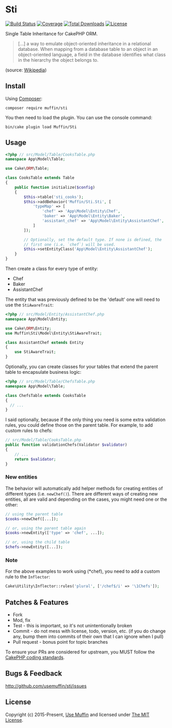 # Sti

[![Build Status](https://img.shields.io/travis/UseMuffin/Sti/master.svg?style=flat-square)](https://travis-ci.org/UseMuffin/Sti)
[![Coverage](https://img.shields.io/coveralls/github/UseMuffin/Sti)](https://codecov.io/gh/UseMuffin/Sti)
[![Total Downloads](https://img.shields.io/packagist/dt/muffin/sti.svg?style=flat-square)](https://packagist.org/packages/muffin/sti)
[![License](https://img.shields.io/badge/license-MIT-blue.svg?style=flat-square)](LICENSE)

Single Table Inheritance for CakePHP ORM.

> [...] a way to emulate object-oriented inheritance in a relational database. When mapping from a database
> table to an object in an object-oriented language, a field in the database identifies what class in the
> hierarchy the object belongs to.

(source: [Wikipedia][1])

## Install

Using [Composer][composer]:

```
composer require muffin/sti
```

You then need to load the plugin. You can use the console command:

```
bin/cake plugin load Muffin/Sti
```

## Usage

```php
<?php // src/Model/Table/CooksTable.php
namespace App\Model\Table;

use Cake\ORM\Table;

class CooksTable extends Table
{
    public function initialize($config)
    {
        $this->table('sti_cooks');
        $this->addBehavior('Muffin/Sti.Sti', [
            'typeMap' => [
                'chef' => 'App\Model\Entity\Chef',
                'baker' => 'App\Model\Entity\Baker',
                'assistant_chef' => 'App\Model\Entity\AssistantChef',
            ]
        ]);

        // Optionally, set the default type. If none is defined, the
        // first one (i.e. `chef`) will be used.
        $this->setEntityClass('App\Model\Entity\AssistantChef');
    }
}
```

Then create a class for every type of entity:

- Chef
- Baker
- AssistantChef

The entity that was previously defined to be the 'default' one will need to use the `StiAwareTrait`:

```php
<?php // src/Model/Entity/AssistantChef.php
namespace App\Model\Entity;

use Cake\ORM\Entity;
use Muffin\Sti\Model\Entity\StiAwareTrait;

class AssistantChef extends Entity
{
    use StiAwareTrait;
}
```

Optionally, you can create classes for your tables that extend the parent table to encapsulate business logic:

```php
<?php // src/Model/Table/ChefsTable.php
namespace App\Model\Table;

class ChefsTable extends CooksTable
{
  // ...
}
```

I said optionally, because if the only thing you need is some extra validation rules, you could define those
on the parent table. For example, to add custom rules to chefs:

```php
// src/Model/Table/CooksTable.php
public function validationChefs(Validator $validator)
{
    // ...
    return $validator;
}
```

### New entities

 The behavior will automatically add helper methods for creating entities of different types
 (i.e. `newChef()`). There are different ways of creating new entities, all are valid and depending
 on the cases, you might need one or the other:

 ```php
 // using the parent table
 $cooks->newChef([...]);

 // or, using the parent table again
 $cooks->newEntity(['type' => 'chef', ...]);

 // or, using the child table
 $chefs->newEntity([...]);
 ```

### Note

For the above examples to work using (*chef), you need to add a custom rule to the `Inflector`:

```php
Cake\Utility\Inflector::rules('plural', ['/chef$/i' => '\1Chefs']);
```

## Patches & Features

* Fork
* Mod, fix
* Test - this is important, so it's not unintentionally broken
* Commit - do not mess with license, todo, version, etc. (if you do change any, bump them into commits of
their own that I can ignore when I pull)
* Pull request - bonus point for topic branches

To ensure your PRs are considered for upstream, you MUST follow the [CakePHP coding standards][standards].

## Bugs & Feedback

http://github.com/usemuffin/sti/issues

## License

Copyright (c) 2015-Present, [Use Muffin][muffin] and licensed under [The MIT License][mit].

[cakephp]:http://cakephp.org
[composer]:http://getcomposer.org
[mit]:http://www.opensource.org/licenses/mit-license.php
[muffin]:http://usemuffin.com
[standards]:http://book.cakephp.org/3.0/en/contributing/cakephp-coding-conventions.html
[1]:https://en.wikipedia.org/wiki/Single_Table_Inheritance
